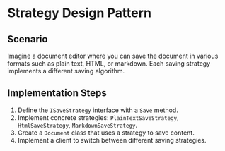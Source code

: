 
<body>
    <h1>Strategy Design Pattern</h1>
    <h2>Scenario</h2>
    <p>
        Imagine a document editor where you can save the document in various formats such as plain text, HTML, or markdown. Each saving strategy implements a different saving algorithm.
    </p>
    <h2>Implementation Steps</h2>
    <ol>
        <li>Define the <code>ISaveStrategy</code> interface with a <code>Save</code> method.</li>
        <li>Implement concrete strategies: <code>PlainTextSaveStrategy</code>, <code>HtmlSaveStrategy</code>, <code>MarkdownSaveStrategy</code>.</li>
        <li>Create a <code>Document</code> class that uses a strategy to save content.</li>
        <li>Implement a client to switch between different saving strategies.</li>
    </ol>
</body>
